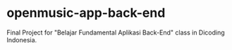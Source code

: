 # openmusic-app-back-end

Final Project for "Belajar Fundamental Aplikasi Back-End" class in Dicoding Indonesia.

